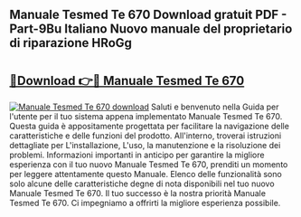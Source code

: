 ## Manuale Tesmed Te 670 Download gratuit PDF - Part-9Bu Italiano Nuovo manuale del proprietario di riparazione HRoGg

# <h2><a href="http://df9qr3x.blite.top/?on=Manuale+Tesmed+Te+670">🔗Download 👉🔴 Manuale Tesmed Te 670</a></h2>

[![Manuale Tesmed Te 670 download](https://i.imgur.com/lujVjoI.png)](http://df9qr3x.blite.top/?on=Manuale+Tesmed+Te+670)
Saluti e benvenuto nella Guida per l'utente per il tuo sistema appena implementato Manuale Tesmed Te 670. Questa guida è appositamente progettata per facilitare la navigazione delle caratteristiche e delle funzioni del prodotto. All'interno, troverai istruzioni dettagliate per L'installazione, L'uso, la manutenzione e la risoluzione dei problemi. Informazioni importanti in anticipo per garantire la migliore esperienza con il tuo nuovo Manuale Tesmed Te 670, prenditi un momento per leggere attentamente questo Manuale. Elenco delle funzionalità sono solo alcune delle caratteristiche degne di nota disponibili nel tuo nuovo Manuale Tesmed Te 670. Il tuo successo è la nostra priorità Manuale Tesmed Te 670. Ci impegniamo a offrirti la migliore esperienza possibile.
